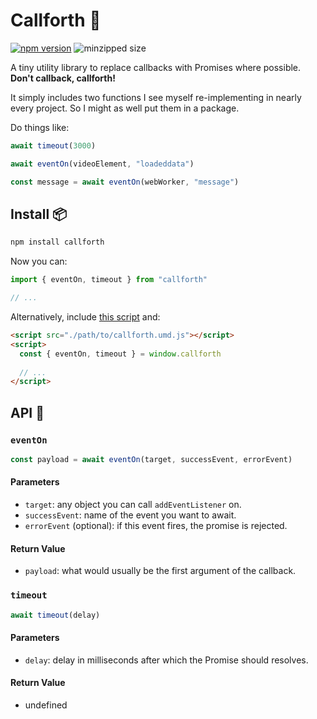 
# Callforth :running:

[![npm version](https://badge.fury.io/js/callforth.svg)](https://badge.fury.io/js/callforth)
![minzipped size](https://badgen.net/bundlephobia/minzip/callforth)

A tiny utility library to replace callbacks with Promises where possible.
**Don't callback, callforth!**

It simply includes two functions I see myself re-implementing in nearly every project.
So I might as well put them in a package.

Do things like:

```js
await timeout(3000)
```
```js
await eventOn(videoElement, "loadeddata")
```
```js
const message = await eventOn(webWorker, "message")
```

## Install :package:

```sh
npm install callforth
```

Now you can:

```js
import { eventOn, timeout } from "callforth"

// ...
```

Alternatively, include [this script](https://unpkg.com/callforth/dist/callforth.umd.js) and:

```html
<script src="./path/to/callforth.umd.js"></script>
<script>
  const { eventOn, timeout } = window.callforth
  
  // ...
</script>
```

## API :eyes:

### `eventOn`

```js
const payload = await eventOn(target, successEvent, errorEvent)
```

#### Parameters

 * `target`: any object you can call `addEventListener` on.
 * `successEvent`: name of the event you want to await.
 * `errorEvent` (optional): if this event fires, the promise is rejected.

#### Return Value

 * `payload`: what would usually be the first argument of the callback.

### `timeout`

```js
await timeout(delay)
```

#### Parameters

 * `delay`: delay in milliseconds after which the Promise should resolves.

#### Return Value

 * undefined
